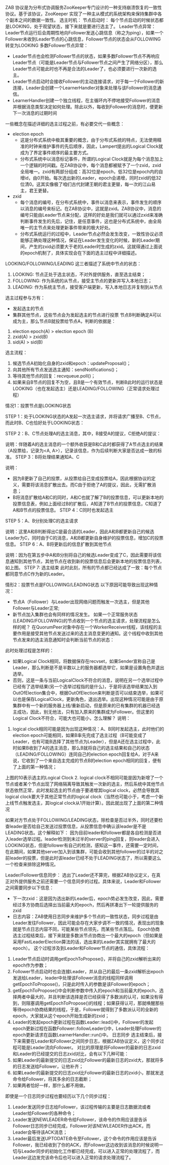 ZAB 协议是为分布式协调服务ZooKeeper专门设计的一种支持崩溃恢复的一致性协议。基于该协议，ZooKeeper 实现了一种主从模式的系统架构来保持集群中各个副本之间的数据一致性。
选主时机：
节点启动时：
    每个节点启动的时候状态都是LOOKING，处于观望状态，接下来就是要进行选主了。
Leader节点异常：
    Leader节点运行后会周期性地向Follower发送心跳信息（称之为ping），如果一个Follower未收到Leader节点的心跳信息，Follower节点的状态会从FOLLOWING转变为LOOKING
多数Follower节点异常：
* Leader节点也会检测Follower节点的状态，如果多数Follower节点不再响应Leader节点（可能是Leader节点与Follower节点之间产生了网络分区），那么Leader节点可能此时也不再是合法的Leader了，也必须要进行一次新的选主。
* Leader节点启动时会接收Follower的主动连接请求，对于每一个Follower的新连接，Leader会创建一个LearnerHandler对象来处理与该Follower的消息通信。
* LearnerHandler创建一个独立线程，在主循环内不停地接受Follower的消息并根据消息类型决定如何处理。除此以外，每收到Follower的消息时，便更新下一次消息的过期时间

一些概念在描述详细的选主过程之前，有必要交代一些概念：
* election epoch
    * 这是分布式系统中极其重要的概念，由于分布式系统的特点，无法使用精准的时钟来维护事件的先后顺序，因此，Lampert提出的Logical Clock就成为了界定事件顺序的最主要方式。
    * 分布式系统中以消息标记事件，所谓的Logical Clock就是为每个消息加上一个逻辑的时间戳。在ZAB协议中，每个消息都被赋予了一个zxid，zxid全局唯一。zxid有两部分组成：高32位是epoch，低32位是epoch内的自增id，由0开始。每次选出新的Leader，epoch会递增，同时zxid的低32位清0。这其实像极了咱们古代封建王朝的君主更替，每一次的江山易主，君王更替。
* zxid
    * 每个消息的编号，在分布式系统中，事件以消息来表示，事件发生的顺序以消息的编号来标记。在ZAB协议中，这就是zxid。ZAB协议中，消息的编号只能由Leader节点来分配，这样的好处是我们就可以通过zxid来准确判断事件发生的先后，记住，是任意事件，这也是分布式系统中，由全局唯一的主节点来处理更新事件带来的极大好处。
    * 分布式系统运行的过程中，Leader节点必然会发生改变，一致性协议必须能够正确处理这种情况，保证在Leader发生变化的时候，新的Leader期间，产生的zxid必须要大于老的Leader时生成的zxid。这就得通过上面说的epoch机制了，具体实现会在下面的选主过程中详细描述。

LOOKING/FOLLOWING/LEADING
这三者描述了系统中节点的状态：
1. LOOKING: 节点正处于选主状态，不对外提供服务，直至选主结束；
2. FOLLOWING: 作为系统的从节点，接受主节点的更新并写入本地日志；
3. LEADING: 作为系统主节点，接受客户端更新，写入本地日志并复制到从节点

选主过程参与方有：
* 发起选主的节点
* 集群其他节点，这些节点会为发起选主的节点进行投票
节点B判断确定A可以成为主，那么节点B就投票给节点A，判断的依据是：
1. election epoch(A) > election epoch (B)
2. zxid(A) > zxid(B)
3. sid(A) > sid(B)

选主流程：
1. 候选节点A初始化自身的zxid和epoch：updateProposal()；
2. 向其他所有节点发送选主通知：sendNotifications()；
3. 等待其他节点的回复：recvqueue.poll()；
4. 如果来自B节点的回复不为空，且B是一个有效节点，判断B此时的运行状态是LOOKING（也在发起选主）还是LEADING/FOLLOWING（正常请求处理过程）

情况1：投票节点是LOOKING状态

STEP 1：处于LOOKING状态的A发起一次选主请求，并将请求广播至B、C节点，而此时B、C也恰好处于LOOKING状态：

STEP 2：B、C节点处理A的选主消息，其中，B接受A的提议，C拒绝A的提议：

说明：伴随着A的选主消息的一个额外收获是B和C此时都获得了A节点选主的结果（A投票给，记录为<A, A>），记录该信息，作为后续判断大家是否达成一致的标准。
STEP 3：B将处理结果通知A、C

说明：
* 因为B更新了自己的投票，从投票给自己变成投票给A，因此根据协议的定义，需要将该消息扩散出去。而C由于拒绝了A的提议，因此，无需扩散消息；
* B将消息扩散给A和C的同时，A和C也就了解了B的投票信息，可以更新本地的投票信息表，例如上面经过B的扩散后，A知道了B节点的投票信息，C知道了A和B节点的投票信息。
STEP 4：C同时也发起选主

STEP 5：A、B分别处理C的选主请求

说明：这里A和B判断得出C是最合适的Leader，因此A和B都更新自己的候选Leader为C，同时由于C的消息，A和B都更新自身维护的投票信息，增加C的投票信息。
STEP 6：A、B将更新后的信息扩散到其他节点

说明：因为在第五步中A和B分别将自己的候选Leader变成了C，因此需要将该信息通知到其他节点，其他节点在收到新的投票信息后会更新本地的投票信息列表，如上图。
STEP 7: 选主结束
此时此刻，所有的节点都已经达成了一致：每个节点都同意节点C作为新的Leader。

情形2：投票节点是FOLLOWING/LEADING状态
以下原因可能导致出现这种情况：
* 节点A（Follower）与Leader出现网络问题而触发一次选主，但是其他Follower与Leader正常;
* 新节点加入集群也会有同样的情况发生。
如果一个正常服务状态(LEADING/FOLLOWING)的节点收到一个节点的选主请求，处理流程是怎么样的呢？
在QuorumPeer对象中存在一个WorkerReceiver线程，该线程的主要作用是接受其他节点发送过来的选主消息变更的通知。这个线程中收到其他节点发来的选主消息通知时会判断当前节点的状态：

此时处理过程是怎样的：
* 如果Logical Clock相同，将数据保存在recvset，如果Sender宣称自己是Leader，那么判断是不是半数以上的服务器都选举它，如果是设置角色并退出选举。
* 否则，这是一条与当前LogicalClock不符合的消息，说明在另一个选举过程中已经有了选举结果(另一个选举过程指的是什么)，于是将该选举结果加入到OutOfElection集合中，根据OutOfElection来判断是否可以结束选举，如果可以也是保存LogicalClock，更新角色，退出选举。出现这种情况可能是由于原集群中有一个新的服务器上线/重新启动，但是原来的已有集群的机器已经选主成功，因此，别无他法，只有加入原来的集群成为Follower。但这里的Logical Clock不符合，可能大也可能小，怎么理解？
说明：
1. logical clock相同可能是因为出现这种情况：A、B同时发起选主，此时他们的election epoch可能相同，如果B率先完成了选主过程（B可能变成了Leader，也有可能B选择了其他节点为Leader），但是A还在选主过程中，此时如果B收到了A的选主消息，那么B就将自己的选主结果和自己的状态（LEADING/FOLLOWING）连同自己的election epoch回复给A，对于A来说，它收到了一个来自选主完成的节点B的election epoch相同的回复，便有了上面的第一种情况；

上图的10表示选主的Logical Clock
2. logical clock不相同可能是因为新增了一个节点或者某个节点出现了网络隔离导致其触发一次新的选主，然后系统中其他节点状态依然正常，此时发起选主的节点由于要递增其logical clock，必然会导致其logical clock要大于其他正常节点的logical clock（当然也可能小于，考虑一个新上线节点触发选主，其logical clock从1开始计算）。因此就出现了上面的第二种情况

如果对方节点处于FOLLOWING/LEADING状态，除检查是否过半外，同时还要检查leader是否给自己发送过投票信息，从投票信息中确认该leader是不是LEADING状态。这个解释如下：
    因为目前leader和follower都是各自检测是否进入leader选举过程。leader检测到未过半的server的ping回复，则leader会进入LOOKING状态，但是follower有自己的检测，感知这一事件，还需要一定时间，在此期间，如果其他server加入到该集群，可能会收到其他follower的过半的对之前leader的投票，但是此时该leader已经不处于LEADING状态了，所以需要这么一个检查来排除这种情况。

Leader/Follower信息同步：
选出了Leader还不算完，根据ZAB协议定义，在真正对外提供服务之前还需要一个信息同步的过程。具体来说，Leader和Follower之间需要同步以下信息：
* 下一次zxid：这是因为选出新的Leader后，epoch势必发生改变，因此，需要经过多方协商后选择出当前最大的epoch，然后再拼凑出下一轮提供服务的zxid
* 日志内容：ZAB使用日志同步来维护多个节点的一致性状态，同步过程是由Leader发往Follower，因此可能会存在大家步调不一致的情况，表现出的现象就是节点日志内容不同，可能某些节点领先，而某些节点落后。
Epoch协商
选主过程结束后，接下来就是多数派节点协商出一个最大的epoch（但如果是采用FastLeaderElection算法的话，选出来的Leader其实就拥有了最大的epoch）。
这个过程涉及到Leader和Follower节点的通信，具体流程：
1. Leader节点启动时调用getEpochToPropose()，并将自己的zxid解析出来的epoch作为参数；
2. Follower节点启动时也会连接Leader，并从自己的最后一条zxid解析出epoch发送给Leader，leader中处理该Follower消息的线程同样调用getEpochToPropose()，只是此时传入的参数是该Follower的epoch；
3. getEpochToPropose()中会判断参数中传入的epoch和当前最大的epoch，选择两者中最大的，并且判断该选择是否已经获得了多数派的认可，如果没有得到，则阻塞调用getEpochToPropose()的线程；如果获得认可，那就唤醒那些等待epoch协商结果的线程，于是，Follower就得到了多数派认可的全新的epoch，大家就从这个epoch开始生成新的zxid；
4. Leader的发起epoch更新过程在函数Leader::lead()中，Follower的发起epoch更新过程在函数Follower::followLeader()中，Leader处理Follower的epoch更新请求在函数LearnerHandler::run()中。
日志同步
选主结束后，接下来需要在Leader和Follower之间同步日志，根据ZAB协议定义，这个同步过程可能是Leader流向Follower。
对比的原理是将Follower的最新的日志zxid和Leader的已经提交的日志zxid对比，会有以下几种可能：
1. 如果Leader的最新提交的日志zxid比Follower的最新日志的zxid大，那就将多的日志发送给Follower，让他补齐；
2. 如果Leader的最新提交的日志zxid比Follower的最新日志的zxid小，那就发送命令给Follower，将其多余的日志截断；
3. 如果两者恰好一样，那什么都不用做。

即使是一个日志同步过程也要经历以下几个同步过程：
1. Leader发送同步日志给Follower，该过程传输的主要是日志数据流或者Leader给Follower的各种命令；
2. Leader发送NEWLEADER命令给Follower，该命令的作用应该是告诉Follower日志同步已经完成，Follower对该NEWLEADER作出ACK，而Leader会等待该ACK消息；
3. Leader最后发送UPTODATE命令至Follower，这个命令的作用应该是告诉Follower，我已经收到了你的ACK，而Follower这边收到该消息的时候说明一切与Leader同步的初始化工作都已经完成，可以进入正常的处理流程了，而Leader这边发完该命令后也可以进入正常的请求处理流程了。

